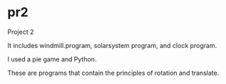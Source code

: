 # pr2

Project 2

It includes windmill.program, solarsystem program, and clock program.

I used a pie game and Python.

These are programs that contain the principles of rotation and translate.
